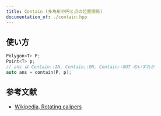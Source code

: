 ```yaml
---
title: Contain (多角形や円と点の位置関係)
documentation_of: ./contain.hpp
---
```


## 使い方

```cpp
Polygon<T> P;
Point<T> p;
// ans は Contain::IN, Contain::ON, Contain::OUT のいずれか
auto ans = contain(P, p);
```

## 参考文献

- [Wikipedia, Rotating calipers](https://en.wikipedia.org/wiki/Rotating_calipers)
